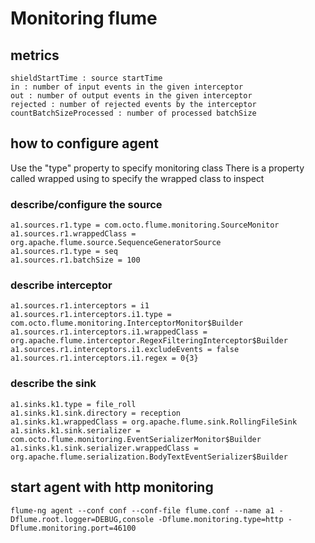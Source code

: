 # Monitoring flume #

## metrics ##

    shieldStartTime : source startTime
    in : number of input events in the given interceptor
    out : number of output events in the given interceptor
    rejected : number of rejected events by the interceptor
    countBatchSizeProcessed : number of processed batchSize

## how to configure agent ##
Use the "type" property to specify monitoring class
There is a property called wrapped using to specify the wrapped class to inspect

### describe/configure the source ###

    a1.sources.r1.type = com.octo.flume.monitoring.SourceMonitor
    a1.sources.r1.wrappedClass = org.apache.flume.source.SequenceGeneratorSource
    a1.sources.r1.type = seq
    a1.sources.r1.batchSize = 100

### describe interceptor ###

    a1.sources.r1.interceptors = i1
    a1.sources.r1.interceptors.i1.type = com.octo.flume.monitoring.InterceptorMonitor$Builder
    a1.sources.r1.interceptors.i1.wrappedClass = org.apache.flume.interceptor.RegexFilteringInterceptor$Builder
    a1.sources.r1.interceptors.i1.excludeEvents = false
    a1.sources.r1.interceptors.i1.regex = 0{3}


### describe the sink ###

    a1.sinks.k1.type = file_roll
    a1.sinks.k1.sink.directory = reception
    a1.sinks.k1.wrappedClass = org.apache.flume.sink.RollingFileSink
    a1.sinks.k1.sink.serializer = com.octo.flume.monitoring.EventSerializerMonitor$Builder
    a1.sinks.k1.sink.serializer.wrappedClass = org.apache.flume.serialization.BodyTextEventSerializer$Builder


## start agent with http monitoring ##
    flume-ng agent --conf conf --conf-file flume.conf --name a1 -Dflume.root.logger=DEBUG,console -Dflume.monitoring.type=http -Dflume.monitoring.port=46100